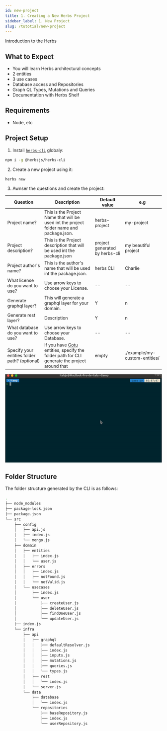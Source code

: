 ```yaml
---
id: new-project
title: 1. Creating a New Herbs Project
sidebar_label: 1. New Project
slug: /tutotial/new-project
---
```


Introduction to the Herbs

## What to Expect

- You will learn Herbs architectural concepts
- 2 entities
- 3 use cases
- Database access and Repositories
- Graph QL Types, Mutations and Queries
- Documentation with Herbs Shelf

## Requirements

- Node, etc

## Project Setup

1. Install [`herbs-cli`](https://github.com/herbsjs/herbs-cli) globaly:

```sh
npm i -g @herbsjs/herbs-cli 
```

2. Create a new project using it:

```sh
herbs new
```

3. Awnser the questions and create the project:

| Question                                      | Description                                                                                                                    | Default value                  | e.g                           |
| --------------------------------------------- | ------------------------------------------------------------------------------------------------------------------------------ | ------------------------------ | ----------------------------- |
| Project name?                                 | This is the Project Name that will be used int the project folder name and package.json.                                       | herbs-project                  | my-project                    |
| Project description?                          | This is the Project description that will be used int the package.json                                                         | project generated by herbs-cli | my beautiful project          |
| Project author's name?                        | This is the author's name that will be used int the package.json.                                                              | herbs CLI                      | Charlie                       |
| What license do you want to use?              | Use arrow keys to choose your License.                                                                                         | --                             | --                            |
| Generate graphql layer?                       | This will generate a graphql layer for your domain.                                                                            | Y                              | n                             |
| Generate rest layer?                          | Description                                                                                                                    | Y                              | n                             |
| What database do you want to use?             | Use arrow keys to choose your Database.                                                                                        | --                             | --                            |
| Specify your entities folder path? (optional) | If you have [Gotu](https://github.com/herbsjs/gotu) entities, specify the folder path for CLI generate the project around that | empty                          | ./example/my-custom-entities/ |

![](../../static/assets/herbs-new.gif)

## Folder Structure

The folder structure generated by the CLI is as follows:

```sh
.
├── node_modules
├── package-lock.json
├── package.json
└── src
    ├── config
    │   ├── api.js
    │   ├── index.js
    │   └── mongo.js
    ├── domain
    │   ├── entities
    │   │   ├── index.js
    │   │   └── user.js
    │   ├── errors
    │   │   ├── index.js
    │   │   ├── notFound.js
    │   │   └── notValid.js
    │   └── usecases
    │       ├── index.js
    │       └── user
    │           ├── createUser.js
    │           ├── deleteUser.js
    │           ├── findOneUser.js
    │           └── updateUser.js
    ├── index.js
    └── infra
        ├── api
        │   ├── graphql
        │   │   ├── defaultResolver.js
        │   │   ├── index.js
        │   │   ├── inputs.js
        │   │   ├── mutations.js
        │   │   ├── queries.js
        │   │   └── types.js
        │   ├── rest
        │   │   └── index.js
        │   └── server.js
        └── data
            ├── database
            │   └── index.js
            └── repositories
                ├── baseRepository.js
                ├── index.js
                └── userRepository.js
```
